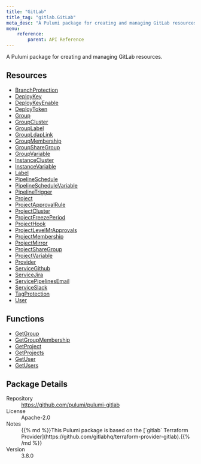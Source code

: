 ```yaml
---
title: "GitLab"
title_tag: "gitlab.GitLab"
meta_desc: "A Pulumi package for creating and managing GitLab resources."
menu:
    reference:
        parent: API Reference
---
```


<!-- WARNING: this file was generated by Pulumi Docs Generator. -->
<!-- Do not edit by hand unless you're certain you know what you are doing! -->

A Pulumi package for creating and managing GitLab resources.

<h2 id="resources">Resources</h2>
<ul class="api">
    <li><a href="branchprotection" title="BranchProtection"><span class="symbol resource"></span>BranchProtection</a></li>
    <li><a href="deploykey" title="DeployKey"><span class="symbol resource"></span>DeployKey</a></li>
    <li><a href="deploykeyenable" title="DeployKeyEnable"><span class="symbol resource"></span>DeployKeyEnable</a></li>
    <li><a href="deploytoken" title="DeployToken"><span class="symbol resource"></span>DeployToken</a></li>
    <li><a href="group" title="Group"><span class="symbol resource"></span>Group</a></li>
    <li><a href="groupcluster" title="GroupCluster"><span class="symbol resource"></span>GroupCluster</a></li>
    <li><a href="grouplabel" title="GroupLabel"><span class="symbol resource"></span>GroupLabel</a></li>
    <li><a href="groupldaplink" title="GroupLdapLink"><span class="symbol resource"></span>GroupLdapLink</a></li>
    <li><a href="groupmembership" title="GroupMembership"><span class="symbol resource"></span>GroupMembership</a></li>
    <li><a href="groupsharegroup" title="GroupShareGroup"><span class="symbol resource"></span>GroupShareGroup</a></li>
    <li><a href="groupvariable" title="GroupVariable"><span class="symbol resource"></span>GroupVariable</a></li>
    <li><a href="instancecluster" title="InstanceCluster"><span class="symbol resource"></span>InstanceCluster</a></li>
    <li><a href="instancevariable" title="InstanceVariable"><span class="symbol resource"></span>InstanceVariable</a></li>
    <li><a href="label" title="Label"><span class="symbol resource"></span>Label</a></li>
    <li><a href="pipelineschedule" title="PipelineSchedule"><span class="symbol resource"></span>PipelineSchedule</a></li>
    <li><a href="pipelineschedulevariable" title="PipelineScheduleVariable"><span class="symbol resource"></span>PipelineScheduleVariable</a></li>
    <li><a href="pipelinetrigger" title="PipelineTrigger"><span class="symbol resource"></span>PipelineTrigger</a></li>
    <li><a href="project" title="Project"><span class="symbol resource"></span>Project</a></li>
    <li><a href="projectapprovalrule" title="ProjectApprovalRule"><span class="symbol resource"></span>ProjectApprovalRule</a></li>
    <li><a href="projectcluster" title="ProjectCluster"><span class="symbol resource"></span>ProjectCluster</a></li>
    <li><a href="projectfreezeperiod" title="ProjectFreezePeriod"><span class="symbol resource"></span>ProjectFreezePeriod</a></li>
    <li><a href="projecthook" title="ProjectHook"><span class="symbol resource"></span>ProjectHook</a></li>
    <li><a href="projectlevelmrapprovals" title="ProjectLevelMrApprovals"><span class="symbol resource"></span>ProjectLevelMrApprovals</a></li>
    <li><a href="projectmembership" title="ProjectMembership"><span class="symbol resource"></span>ProjectMembership</a></li>
    <li><a href="projectmirror" title="ProjectMirror"><span class="symbol resource"></span>ProjectMirror</a></li>
    <li><a href="projectsharegroup" title="ProjectShareGroup"><span class="symbol resource"></span>ProjectShareGroup</a></li>
    <li><a href="projectvariable" title="ProjectVariable"><span class="symbol resource"></span>ProjectVariable</a></li>
    <li><a href="provider" title="Provider"><span class="symbol resource"></span>Provider</a></li>
    <li><a href="servicegithub" title="ServiceGithub"><span class="symbol resource"></span>ServiceGithub</a></li>
    <li><a href="servicejira" title="ServiceJira"><span class="symbol resource"></span>ServiceJira</a></li>
    <li><a href="servicepipelinesemail" title="ServicePipelinesEmail"><span class="symbol resource"></span>ServicePipelinesEmail</a></li>
    <li><a href="serviceslack" title="ServiceSlack"><span class="symbol resource"></span>ServiceSlack</a></li>
    <li><a href="tagprotection" title="TagProtection"><span class="symbol resource"></span>TagProtection</a></li>
    <li><a href="user" title="User"><span class="symbol resource"></span>User</a></li>
</ul>

<h2 id="functions">Functions</h2>
<ul class="api">
    <li><a href="getgroup" title="GetGroup"><span class="symbol function"></span>GetGroup</a></li>
    <li><a href="getgroupmembership" title="GetGroupMembership"><span class="symbol function"></span>GetGroupMembership</a></li>
    <li><a href="getproject" title="GetProject"><span class="symbol function"></span>GetProject</a></li>
    <li><a href="getprojects" title="GetProjects"><span class="symbol function"></span>GetProjects</a></li>
    <li><a href="getuser" title="GetUser"><span class="symbol function"></span>GetUser</a></li>
    <li><a href="getusers" title="GetUsers"><span class="symbol function"></span>GetUsers</a></li>
</ul>

<h2 id="package-details">Package Details</h2>
<dl class="package-details">
	<dt>Repository</dt>
	<dd><a href="https://github.com/pulumi/pulumi-gitlab">https://github.com/pulumi/pulumi-gitlab</a></dd>
	<dt>License</dt>
	<dd>Apache-2.0</dd>
	<dt>Notes</dt>
	<dd>{{% md %}}This Pulumi package is based on the [`gitlab` Terraform Provider](https://github.com/gitlabhq/terraform-provider-gitlab).{{% /md %}}</dd>
	<dt>Version</dt>
	<dd>3.8.0</dd>
</dl>

